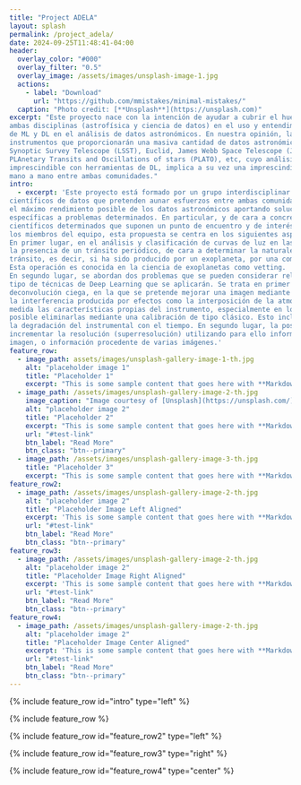 ```yaml
---
title: "Project ADELA"
layout: splash
permalink: /project_adela/
date: 2024-09-25T11:48:41-04:00
header:
  overlay_color: "#000"
  overlay_filter: "0.5"
  overlay_image: /assets/images/unsplash-image-1.jpg
  actions:
    - label: "Download"
      url: "https://github.com/mmistakes/minimal-mistakes/"
  caption: "Photo credit: [**Unsplash**](https://unsplash.com)"
excerpt: "Este proyecto nace con la intención de ayudar a cubrir el hueco todavía existente entre
ambas disciplinas (astrofísica y ciencia de datos) en el uso y entendimiento de las técnicas
de ML y DL en el análisis de datos astronómicos. En nuestra opinión, la llegada de nuevos
instrumentos que proporcionarán una masiva cantidad de datos astronómicos, como Large
Synoptic Survey Telescope (LSST), Euclid, James Webb Space Telescope (JWST),
PLAnetary Transits and Oscillations of stars (PLATO), etc, cuyo análisis se antoja
imprescindible con herramientas de DL, implica a su vez una imprescindible colaboración
mano a mano entre ambas comunidades."
intro: 
  - excerpt: 'Este proyecto está formado por un grupo interdisciplinar de astrónomos y
científicos de datos que pretenden aunar esfuerzos entre ambas comunidades para obtener
el máximo rendimiento posible de los datos astronómicos aportando soluciones de DL
específicas a problemas determinados. En particular, y de cara a concretar objetivos
científicos determinados que suponen un punto de encuentro y de interés común entre todos
los miembros del equipo, esta propuesta se centra en los siguientes aspectos.
En primer lugar, en el análisis y clasificación de curvas de luz en las que se haya identificado
la presencia de un tránsito periódico, de cara a determinar la naturaleza astrofísica de dicho
tránsito, es decir, si ha sido producido por un exoplaneta, por una compañera binaria, etc.
Esta operación es conocida en la ciencia de exoplanetas como vetting.
En segundo lugar, se abordan dos problemas que se pueden considerar relacionados por el
tipo de técnicas de Deep Learning que se aplicarán. Se trata en primer lugar de la tarea de
deconvolución ciega, en la que se pretende mejorar una imagen mediante la eliminación de
la interferencia producida por efectos como la interposición de la atmósfera, y en cierta
medida las características propias del instrumento, especialmente en los casos donde no es
posible eliminarlas mediante una calibración de tipo clásico. Esto incluye efectos debidos a
la degradación del instrumental con el tiempo. En segundo lugar, la posibilidad de
incrementar la resolución (superresolución) utilizando para ello información redundante en la
imagen, o información procedente de varias imágenes.'
feature_row:
  - image_path: assets/images/unsplash-gallery-image-1-th.jpg
    alt: "placeholder image 1"
    title: "Placeholder 1"
    excerpt: "This is some sample content that goes here with **Markdown** formatting."
  - image_path: /assets/images/unsplash-gallery-image-2-th.jpg
    image_caption: "Image courtesy of [Unsplash](https://unsplash.com/)"
    alt: "placeholder image 2"
    title: "Placeholder 2"
    excerpt: "This is some sample content that goes here with **Markdown** formatting."
    url: "#test-link"
    btn_label: "Read More"
    btn_class: "btn--primary"
  - image_path: /assets/images/unsplash-gallery-image-3-th.jpg
    title: "Placeholder 3"
    excerpt: "This is some sample content that goes here with **Markdown** formatting."
feature_row2:
  - image_path: /assets/images/unsplash-gallery-image-2-th.jpg
    alt: "placeholder image 2"
    title: "Placeholder Image Left Aligned"
    excerpt: 'This is some sample content that goes here with **Markdown** formatting. Left aligned with `type="left"`'
    url: "#test-link"
    btn_label: "Read More"
    btn_class: "btn--primary"
feature_row3:
  - image_path: /assets/images/unsplash-gallery-image-2-th.jpg
    alt: "placeholder image 2"
    title: "Placeholder Image Right Aligned"
    excerpt: 'This is some sample content that goes here with **Markdown** formatting. Right aligned with `type="right"`'
    url: "#test-link"
    btn_label: "Read More"
    btn_class: "btn--primary"
feature_row4:
  - image_path: /assets/images/unsplash-gallery-image-2-th.jpg
    alt: "placeholder image 2"
    title: "Placeholder Image Center Aligned"
    excerpt: 'This is some sample content that goes here with **Markdown** formatting. Centered with `type="center"`'
    url: "#test-link"
    btn_label: "Read More"
    btn_class: "btn--primary"
---
```


{% include feature_row id="intro" type="left" %}

{% include feature_row %}

{% include feature_row id="feature_row2" type="left" %}

{% include feature_row id="feature_row3" type="right" %}

{% include feature_row id="feature_row4" type="center" %}
